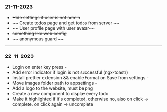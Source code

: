 ### 21-11-2023

- ~~Hide settings if user is not admin~~
- ~~ Create todos page and get todos from server ~~
- ~~ User profile page with user avatar~~
- ~~something like web.config~~
- ~~ anonymous guard ~~

---

### 22-11-2023

- Login on enter key press -
- Add error indicator if login is not successful (ngx-toastr)
- Install prettier extension && enable Format on Save from settings -
- Move images folder path to appsettings -
- Add a logo to the website, must be png
- Create a new component to display every todo
- Make it highlighted if it's completed, otherwise no, also on click -> complete. on click again -> uncomplete
